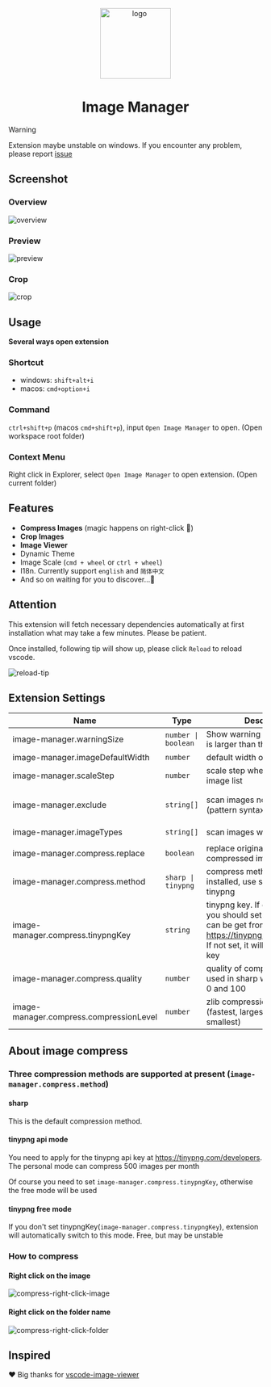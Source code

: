 <p align='center'>
  <a href='https://github.com/hemengke1997/vscode-image-manager' target="_blank" rel='noopener noreferrer'>
    <img width='140' src='./assets/logo.png' alt='logo' />
  </a>
</p>

<h1 align='center'>Image Manager</h1>

> [!WARNING]
> Extension maybe unstable on windows. If you encounter any problem, please report [issue](https://github.com/hemengke1997/vscode-image-manager/issues)

## Screenshot

### Overview

![overview](./screenshots/overview.png)

### Preview
![preview](./screenshots/preview.png)

### Crop
![crop](./screenshots/crop.png)

## Usage

**Several ways open extension**

### Shortcut

- windows: `shift+alt+i`
- macos: `cmd+option+i`


### Command

`ctrl+shift+p` (macos `cmd+shift+p`), input `Open Image Manager` to open. (Open workspace root folder)

### Context Menu

Right click in Explorer, select `Open Image Manager` to open extension. (Open current folder)


## Features

- **Compress Images** (magic happens on right-click 🤩)
- **Crop Images**
- **Image Viewer**
- Dynamic Theme
- Image Scale (`cmd + wheel` or `ctrl + wheel`)
- I18n. Currently support `english` and `简体中文`
- And so on waiting for you to discover...🤗

## Attention

This extension will fetch necessary dependencies automatically at first installation what may take a few minutes. Please be patient.

Once installed, following tip will show up, please click `Reload` to reload vscode.

![reload-tip](./screenshots/reload-tip.png)




## Extension Settings

| Name                                    | Type                | Description                                                                                                                                        | Default value                                                                                                      |
| --------------------------------------- | ------------------- | -------------------------------------------------------------------------------------------------------------------------------------------------- | ------------------------------------------------------------------------------------------------------------------ |
| image-manager.warningSize               | `number \| boolean` | Show warning dot if image size is larger than this value (KB)                                                                                      | 1024                                                                                                               |
| image-manager.imageDefaultWidth         | `number`            | default width of image (px)                                                                                                                        | 100                                                                                                                |
| image-manager.scaleStep                 | `number`            | scale step when zooming image list                                                                                                                 | 0.1                                                                                                                |
| image-manager.exclude                   | `string[]`          | scan images not in exclude (pattern syntax of micromatch)                                                                                          | `['**/node_modules/**', '**/.git/**''**/dist/**','**/coverage/**', '**/.next/**',  '**/.nuxt/**','**/.vercel/**']` |
| image-manager.imageTypes                | `string[]`          | scan images with imageType                                                                                                                         | `['svg', 'png', 'jpeg', 'ico', 'gif', 'webp', 'bmp', 'tif', 'apng']`                                               |
| image-manager.compress.replace          | `boolean`           | replace original image with compressed image                                                                                                       | true                                                                                                               |
| image-manager.compress.method           | `sharp \| tinypng`  | compress method. If sharp installed, use sharp, else use tinypng                                                                                   | `sharp`                                                                                                            |
| image-manager.compress.tinypngKey       | `string`            | tinypng key. If choose tinypng, you should set this key which can be get from https://tinypng.com/developers. If not set, it will use unstable key | ''                                                                                                                 |
| image-manager.compress.quality          | `number`            | quality of compressed image used in sharp which is between 0 and 100                                                                               | 80                                                                                                                 |
| image-manager.compress.compressionLevel | `number`            | zlib compression level, 0 (fastest, largest) to 9 (slowest, smallest)                                                                              | 9                                                                                                                  |


## About image compress

### Three compression methods are supported at present (`image-manager.compress.method`)

#### sharp

This is the default compression method.

#### tinypng api mode

You need to apply for the tinypng api key at https://tinypng.com/developers. The personal mode can compress 500 images per month

Of course you need to set `image-manager.compress.tinypngKey`, otherwise the free mode will be used

#### tinypng free mode

If you don't set tinypngKey(`image-manager.compress.tinypngKey`), extension will automatically switch to this mode. Free, but may be unstable

### How to compress

#### Right click on the image
![compress-right-click-image](./screenshots/compress-1.png)

#### Right click on the folder name
![compress-right-click-folder](./screenshots/compress-2.png)



## Inspired

❤️ Big thanks for [vscode-image-viewer](https://github.com/ZhangJian1713/vscode-image-viewer)
